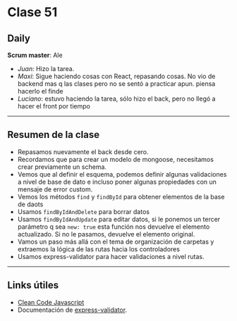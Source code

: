 # Clase 51

## Daily

**Scrum master**: Ale

- *Juan*: Hizo la tarea.
- *Maxi*: Sigue haciendo cosas con React, repasando cosas. No vio de backend mas q las clases pero no se sentó a practicar apun. piensa hacerlo el finde
- *Luciano*: estuvo haciendo la tarea, sólo hizo el back, pero no llegó a hacer el front por tiempo

------

## Resumen de la clase

- Repasamos nuevamente el back desde cero.
- Recordamos que para crear un modelo de mongoose, necesitamos crear previamente un schema.
- Vemos que al definir el esquema, podemos definir algunas validaciones a nivel de base de dato e incluso poner algunas propiedades con un mensaje de error custom.
- Vemos los métodos `find` y `findById` para obtener elementos de la base de daots
- Usamos `findByIdAndDelete` para borrar datos
- Usamos `findByIdAndUpdate` para editar datos, si le ponemos un tercer parámetro q sea `new: true` esta función nos devuelve el elemento actualizado. Si no le pasamos, devuelve el elemento original.
- Vamos un paso más allá con el tema de organización de carpetas y extraemos la lógica de las rutas  hacia los controladores
- Usamos express-validator para hacer validaciones a nivel rutas.

----------

## Links útiles

- [Clean Code Javascript](https://github.com/ryanmcdermott/clean-code-javascript)
- Documentación de [express-validator](https://express-validator.github.io/docs/).